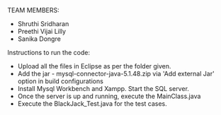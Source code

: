 TEAM MEMBERS:
- Shruthi Sridharan
- Preethi Vijai Lilly
- Sanika Dongre

Instructions to run the code:
- Upload all the files in Eclipse as per the folder given.
- Add the jar - mysql-connector-java-5.1.48.zip via 'Add external Jar' option in build configurations
- Install Mysql Workbench and Xampp. Start the SQL server.
- Once the server is up and running, execute the MainClass.java
- Execute the BlackJack_Test.java for the test cases.
